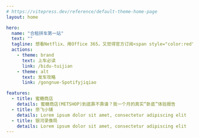 ```yaml
---
# https://vitepress.dev/reference/default-theme-home-page
layout: home

hero:
  name: "合租拼车第一站"
  text: ""
  tagline: 想看Netflix、用Office 365，又觉得官方订阅<span style="color:red">太贵</span>？<br>想找人“拼车”，又怕上当<span style="color:red">“翻车”</span>？<br>别担心，你来对地方了！<br>建这个站就是为了帮你把水搅浑的合租平台看个清楚。<br>所有推荐都基于我的<span style="color:red">真实</span>使用体验。<br>帮你找到<span style="color:red">最靠谱</span>的“车”，安安心心出发！
  actions:
    - theme: brand
      text: 上车必读
      link: /bidu-tuijian
    - theme: alt
      text: 发车攻略
      link: /gongnue-Spotifyjiqiao

features:
  - title: 蜜糖商店
    details: 蜜糖商店(METSHOP)到底靠不靠谱？我一个月的真实“卧底”体验报告
  - title: 奈飞小铺
    details: Lorem ipsum dolor sit amet, consectetur adipiscing elit
  - title: 银河录像局
    details: Lorem ipsum dolor sit amet, consectetur adipiscing elit
---
```



